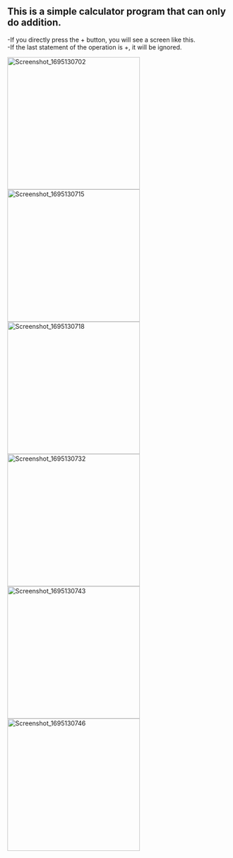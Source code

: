 <h2> This is a simple calculator program that can only do addition. </h2>

-If you directly press the + button, you will see a screen like this. </br>
-If the last statement of the operation is +, it will be ignored.

<img src="https://github.com/omersungur/AndroidBootcamp-Techcareer/assets/70448538/e3d71850-7fc8-4ba8-9da1-ed9e2d8acf54" alt="Screenshot_1695130702" width="300" height="auto">
<img src="https://github.com/omersungur/AndroidBootcamp-Techcareer/assets/70448538/9d9a2f27-569e-4c70-a256-0c3458a225c5" alt="Screenshot_1695130715" width="300" height="auto">
<img src="https://github.com/omersungur/AndroidBootcamp-Techcareer/assets/70448538/f34f4479-7c9d-48ea-afcf-81923f0129fd" alt="Screenshot_1695130718" width="300" height="auto">
<img src="https://github.com/omersungur/AndroidBootcamp-Techcareer/assets/70448538/287b5134-497d-4ef2-b286-c27111808811" alt="Screenshot_1695130732" width="300" height="auto">
<img src="https://github.com/omersungur/AndroidBootcamp-Techcareer/assets/70448538/0def0c1d-0da3-45cd-a68a-a69f49adae2f" alt="Screenshot_1695130743" width="300" height="auto">
<img src="https://github.com/omersungur/AndroidBootcamp-Techcareer/assets/70448538/222d4d1b-057f-40ae-be65-a6adb0780131" alt="Screenshot_1695130746" width="300" height="auto">
